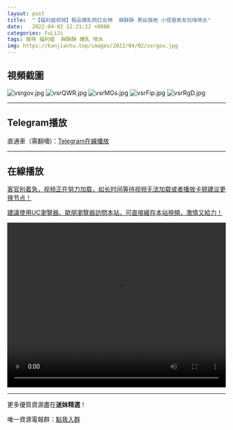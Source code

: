 ```yaml
---
layout: post
title:  "【福利姬视频】极品爆乳网红女神  麻酥酥 黑丝旗袍 小怪兽男友玩嗨喷水"
date:   2022-04-02 12:21:22 +0800
categories: FuLiJi
tags: 推特 福利姬  麻酥酥 爆乳 喷水
img: https://kanjiantu.top/images/2022/04/02/vsrgov.jpg
---
```



## 視頻截圖

![vsrgov.jpg](https://kanjiantu.top/images/2022/04/02/vsrgov.jpg)
![vsrQWR.jpg](https://kanjiantu.top/images/2022/04/02/vsrQWR.jpg)
![vsrMGs.jpg](https://kanjiantu.top/images/2022/04/02/vsrMGs.jpg)
![vsrFip.jpg](https://kanjiantu.top/images/2022/04/02/vsrFip.jpg)
![vsrRgD.jpg](https://kanjiantu.top/images/2022/04/02/vsrRgD.jpg)

* * *
## Telegram播放

直通車（需翻墻)：[Telegram在線播放](https://t.me/mimeijingxuan/436)

* * *
## 在線播放
<u>客官别着急，视频正在努力加载，如长时间等待视频无法加载或者播放卡顿建议更换节点！</u>

<u>建議使用UC瀏覽器、歐朋瀏覽器訪問本站，可直接緩存本站視頻，激情又給力！</u>
<center><video src="https://cdn.publer.io/uploads/videos/62481aa0db279736bfa816df/4ad4f1661f660cf7d1956310aef45dcd.mp4" width="100%" height="380px" controls="controls"></video></center>

* * *
更多優質資源盡在**迷妹精選**！

唯一資源電報群：[點我入群](https://t.me/mimeijingxuan)


